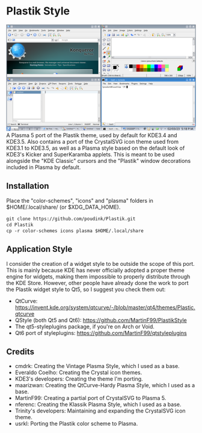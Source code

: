 # Plastik Style
![image](./screenshot.png)
A Plasma 5 port of the Plastik theme, used by default for KDE3.4 and KDE3.5. Also contains a port of the CrystalSVG icon theme used from KDE3.1 to KDE3.5, as well as a Plasma style based on the default look of KDE3's Kicker and SuperKaramba applets. This is meant to be used alongside the "KDE Classic" cursors and the "Plastik" window decorations included in Plasma by default.
## Installation
Place the "color-schemes", "icons" and "plasma" folders in $HOME/.local/share/ (or $XDG_DATA_HOME).
```
git clone https://github.com/poudink/Plastik.git  
cd Plastik
cp -r color-schemes icons plasma $HOME/.local/share
```
## Application Style
I consider the creation of a widget style to be outside the scope of this port. This is mainly because KDE has never officially adopted a proper theme engine for widgets, making them impossible to properly distribute through the KDE Store. However, other people have already done the work to port the Plastik widget style to Qt5, so I suggest you check them out:
* QtCurve: https://invent.kde.org/system/qtcurve/-/blob/master/qt4/themes/Plastic.qtcurve
* QStyle (both Qt5 and Qt6): https://github.com/MartinF99/PlastikStyle
* The qt5-styleplugins package, if you're on Arch or Void.
* Qt6 port of styleplugins: https://github.com/MartinF99/qtstyleplugins
## Credits
* cmdrk: Creating the Vintage Plasma Style, which I used as a base.
* Everaldo Coelho: Creating the Crystal icon themes.
* KDE3's developers: Creating the theme I'm porting.
* maarizwan: Creating the QtCurve-Hardy Plasma Style, which I used as a base.
* MartinF99: Creating a partial port of CrystalSVG to Plasma 5.
* nferenc: Creating the Klassik Plasma Style, which I used as a base.
* Trinity's developers: Maintaining and expanding the CrystalSVG icon theme.
* usrkl: Porting the Plastik color scheme to Plasma.